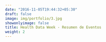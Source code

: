 ```yaml
---
date: "2016-11-05T19:44:32+05:30"
draft: false
image: img/portfolio/3.jpg
showonlyimage: false
title: Health Data Week - Resumen de Eventos
weight: 2
---
```


